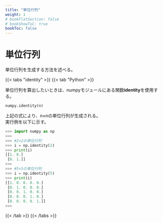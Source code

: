 ```yaml
---
title: "単位行列"
weight: 1
# bookFlatSection: false
# bookShowToC: true
bookToc: false
---
```


# 単位行列

単位行列を生成する方法を述べる。


{{< tabs "identity" >}}
{{< tab "Python" >}}

単位行列を算出したいときは、numpyモジュールにある関数**identity**を使用する。  

`numpy.identity(n)`   

上記の式により、n×nの単位行列が生成される。  
実行例を以下に示す。  

```python
>>> import numpy as np
>>> 
>>> #2×2の単位行列
>>> i = np.identity(2)
>>> print(i)
[[1. 0.]
 [0. 1.]]
>>> 
>>> #5×5の単位行列
>>> i = np.identity(5)
>>> print(i)
[[1. 0. 0. 0. 0.]
 [0. 1. 0. 0. 0.]
 [0. 0. 1. 0. 0.]
 [0. 0. 0. 1. 0.]
 [0. 0. 0. 0. 1.]]
>>> 
```

{{< /tab >}}
{{< /tabs >}}

